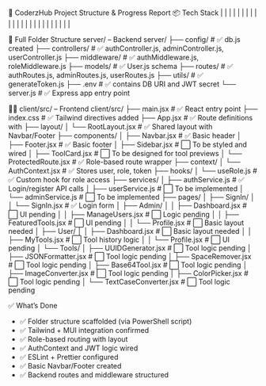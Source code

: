 🧾 CoderzHub Project Structure & Progress Report
📦 Tech Stack
|  |  | 
|  |  | 
|  |  | 
|  |  | 
|  |  | 
|  | <Outlet /> | 
|  |  | 
|  |  | 



📁 Full Folder Structure
server/ – Backend
server/
├── config/              # ✅ db.js created
├── controllers/         # ✅ authController.js, adminController.js, userController.js
├── middleware/          # ✅ authMiddleware.js, roleMiddleware.js
├── models/              # ✅ User.js schema
├── routes/              # ✅ authRoutes.js, adminRoutes.js, userRoutes.js
├── utils/               # ✅ generateToken.js
├── .env                 # ✅ contains DB URI and JWT secret
└── server.js            # ✅ Express app entry point


client/src/ – Frontend
client/src/
├── main.jsx             # ✅ React entry point
├── index.css            # ✅ Tailwind directives added
├── App.jsx              # ✅ Route definitions with <Outlet />
├── layout/
│   └── RootLayout.jsx   # ✅ Shared layout with Navbar/Footer
├── components/
│   ├── Navbar.jsx       # ✅ Basic header
│   ├── Footer.jsx       # ✅ Basic footer
│   ├── Sidebar.jsx      # ⬜ To be styled and wired
│   ├── ToolCard.jsx     # ⬜ To be designed for tool previews
│   └── ProtectedRoute.jsx # ✅ Role-based route wrapper
├── context/
│   └── AuthContext.jsx  # ✅ Stores user, role, token
├── hooks/
│   └── useRole.js       # ✅ Custom hook for role access
├── services/
│   ├── authService.js   # ✅ Login/register API calls
│   ├── userService.js   # ⬜ To be implemented
│   └── adminService.js  # ⬜ To be implemented
├── pages/
│   ├── SignIn/
│   │   └── SignIn.jsx   # ✅ Login form
│   ├── Admin/
│   │   ├── Dashboard.jsx      # ⬜ UI pending
│   │   ├── ManageUsers.jsx    # ⬜ Logic pending
│   │   ├── FeaturedTools.jsx  # ⬜ UI pending
│   │   └── Profile.jsx        # ⬜ Basic layout needed
│   ├── User/
│   │   ├── Dashboard.jsx      # ⬜ Basic layout needed
│   │   ├── MyTools.jsx        # ⬜ Tool history logic
│   │   └── Profile.jsx        # ⬜ UI pending
│   └── Tools/
│       ├── UUIDGenerator.jsx        # ⬜ Tool logic pending
│       ├── JSONFormatter.jsx        # ⬜ Tool logic pending
│       ├── SpaceRemover.jsx         # ⬜ Tool logic pending
│       ├── Base64Tool.jsx           # ⬜ Tool logic pending
│       ├── ImageConverter.jsx       # ⬜ Tool logic pending
│       ├── ColorPicker.jsx          # ⬜ Tool logic pending
│       └── TextCaseConverter.jsx    # ⬜ Tool logic pending



✅ What’s Done
- ✅ Folder structure scaffolded (via PowerShell script)
- ✅ Tailwind + MUI integration confirmed
- ✅ Role-based routing with <Outlet /> layout
- ✅ AuthContext and JWT logic wired
- ✅ ESLint + Prettier configured
- ✅ Basic Navbar/Footer created
- ✅ Backend routes and middleware structured
